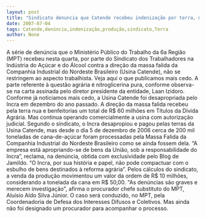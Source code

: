 ```yaml
---
layout: post
title: "Sindicato denuncia que Catende recebeu indenização por terra, mas ficou com produção de R$ 10 milhões"
date: 2007-07-04
tags: Catende,denúncia,indenização,produção,sindicato,Terra
author: None
---
```

A s&eacute;rie de den&uacute;ncia que o Minist&eacute;rio P&uacute;blico do Trabalho da 6a Regi&atilde;o (MPT) recebeu nesta quarta, por parte do Sindicato dos Trabalhadores na Ind&uacute;stria do A&ccedil;&uacute;car e do &Aacute;lcool contra a dire&ccedil;&atilde;o da massa falida da Companhia Industrial do Nordeste Brasileiro (Usina Catende), n&atilde;o se restringem ao aspecto trabalhista. Veja aqui o que publicamos mais cedo.
A parte referente &agrave; quest&atilde;o agr&aacute;ria &eacute; nitroglicerina pura, conforme observa-se na carta assinada pelo diretor presidente da entidade, Laan Izidoro.
Conforme j&aacute; noticiamos mais cedo, a Usina Catende foi desapropriada pelo Incra em dezembro do ano passado. A dire&ccedil;&atilde;o da massa falida recebeu pela terra nua e benfeitorias um total de R$ 60 milh&otilde;es em T&iacute;tulos da D&iacute;vida Agr&aacute;ria. Mas continua operando comercialmente a usina com autoriza&ccedil;&atilde;o judicial. 
Segundo o sindicato, o Incra desapropiou e pagou pelas terras da Usina Catende, mas desde o dia 5 de dezembro de 2006 cerca de 200 mil toneladas de cana-de-a&ccedil;&uacute;car foram processadas pela Massa Falida da Companhia Industrial do Nordeste Brasileiro como se ainda fossem dela.
&ldquo;A empresa est&aacute; apropriando-se de bens da Uni&atilde;o, sob a responsabilidade do Incra&rdquo;, reclama, na den&uacute;ncia, obtida com exclusividade pelo Blog de Jamildo. &ldquo;O Incra, por sua hist&oacute;ria e papel, n&atilde;o pode compactuar com o esbulho de bens destinados &agrave; reforma agr&aacute;ria&rdquo;.
Pelos c&aacute;lculos do sindicato, a venda da produ&ccedil;&atilde;o movimentou um valor da ordem de R$ 10 milh&otilde;es, considerando a tonelada da cana em R$ 50,00.
&quot;As den&uacute;ncias s&atilde;o graves e merecem investiga&ccedil;&atilde;o&quot;, afirma o procurador chefe substituto do MPT, Alu&iacute;sio Aldo Silva J&uacute;nior. O caso ser&aacute; conduzido, no MPT, pela Coordenadoria de Defesa dos Interesses Difusos e Coletivos. Mas ainda n&atilde;o foi designado um procurador para acompanhar o processo. 
 